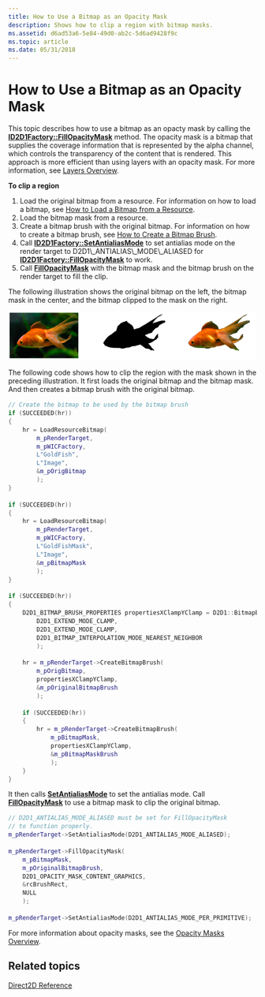 ```yaml
---
title: How to Use a Bitmap as an Opacity Mask
description: Shows how to clip a region with bitmap masks.
ms.assetid: d6ad53a6-5e84-49d0-ab2c-5d6ad9428f9c
ms.topic: article
ms.date: 05/31/2018
---
```


# How to Use a Bitmap as an Opacity Mask

This topic describes how to use a bitmap as an opacty mask by calling the [**ID2D1Factory::FillOpacityMask**](https://msdn.microsoft.com/en-us/library/Dd371947(v=VS.85).aspx) method. The opacity mask is a bitmap that supplies the coverage information that is represented by the alpha channel, which controls the transparency of the content that is rendered. This approach is more efficient than using layers with an opacity mask. For more information, see [Layers Overview](direct2d-layers-overview.md).

**To clip a region**

1.  Load the original bitmap from a resource. For information on how to load a bitmap, see [How to Load a Bitmap from a Resource](how-to-load-a-bitmap-from-a-resource.md).
2.  Load the bitmap mask from a resource.
3.  Create a bitmap brush with the original bitmap. For information on how to create a bitmap brush, see [How to Create a Bitmap Brush](how-to-create-a-bitmap-brush.md).
4.  Call [**ID2D1Factory::SetAntialiasMode**](https://msdn.microsoft.com/en-us/library/Dd316881(v=VS.85).aspx) to set antialias mode on the render target to D2D1\_ANTIALIAS\_MODE\_ALIASED for [**ID2D1Factory::FillOpacityMask**](id2d1rendertarget-fillopacitymask.md) to work.
5.  Call [**FillOpacityMask**](https://msdn.microsoft.com/en-us/library/Dd371947(v=VS.85).aspx) with the bitmap mask and the bitmap brush on the render target to fill the clip.

The following illustration shows the original bitmap on the left, the bitmap mask in the center, and the bitmap clipped to the mask on the right.

![illustration of a goldfish bitmap, a fish-shaped mask that is created from the bitmap, and the resulting fish-shaped bitmap after the mask](images/cliparegion-opacitymask.png)

The following code shows how to clip the region with the mask shown in the preceding illustration. It first loads the original bitmap and the bitmap mask. And then creates a bitmap brush with the original bitmap.


```C++
// Create the bitmap to be used by the bitmap brush
if (SUCCEEDED(hr))
{
    hr = LoadResourceBitmap(
        m_pRenderTarget,
        m_pWICFactory,
        L"GoldFish",
        L"Image",
        &m_pOrigBitmap
        );
}

if (SUCCEEDED(hr))
{
    hr = LoadResourceBitmap(
        m_pRenderTarget,
        m_pWICFactory,
        L"GoldFishMask",
        L"Image",
        &m_pBitmapMask
        );
}

if (SUCCEEDED(hr))
{
    D2D1_BITMAP_BRUSH_PROPERTIES propertiesXClampYClamp = D2D1::BitmapBrushProperties(
        D2D1_EXTEND_MODE_CLAMP,
        D2D1_EXTEND_MODE_CLAMP,
        D2D1_BITMAP_INTERPOLATION_MODE_NEAREST_NEIGHBOR
        );

    hr = m_pRenderTarget->CreateBitmapBrush(
        m_pOrigBitmap,
        propertiesXClampYClamp,
        &m_pOriginalBitmapBrush
        );

    if (SUCCEEDED(hr))
    {
        hr = m_pRenderTarget->CreateBitmapBrush(
            m_pBitmapMask,
            propertiesXClampYClamp,
            &m_pBitmapMaskBrush
            );
    }
}
```



It then calls [**SetAntialiasMode**](https://msdn.microsoft.com/en-us/library/Dd316881(v=VS.85).aspx) to set the antialias mode. Call [**FillOpacityMask**](https://msdn.microsoft.com/en-us/library/Dd371947(v=VS.85).aspx) to use a bitmap mask to clip the original bitmap.


```C++
// D2D1_ANTIALIAS_MODE_ALIASED must be set for FillOpacityMask
// to function properly.
m_pRenderTarget->SetAntialiasMode(D2D1_ANTIALIAS_MODE_ALIASED);

m_pRenderTarget->FillOpacityMask(
    m_pBitmapMask,
    m_pOriginalBitmapBrush,
    D2D1_OPACITY_MASK_CONTENT_GRAPHICS,
    &rcBrushRect,
    NULL
    );

m_pRenderTarget->SetAntialiasMode(D2D1_ANTIALIAS_MODE_PER_PRIMITIVE);

```



For more information about opacity masks, see the [Opacity Masks Overview](opacity-masks-overview.md).

## Related topics

<dl> <dt>

[Direct2D Reference](reference.md)
</dt> </dl>

 

 




